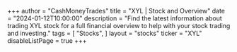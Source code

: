 +++
author = "CashMoneyTrades"
title = "XYL | Stock and Overview"
date = "2024-01-12T10:00:00"
description = "Find the latest information about trading XYL stock for a full financial overview to help with your stock trading and investing."
tags = [
   "Stocks",
]
layout = "stocks"
ticker = "XYL"
disableListPage = true
+++
